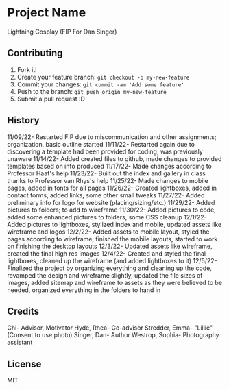 # Project Name

Lightning Cosplay (FIP For Dan Singer)

## Contributing

1. Fork it!
2. Create your feature branch: `git checkout -b my-new-feature`
3. Commit your changes: `git commit -am 'Add some feature'`
4. Push to the branch: `git push origin my-new-feature`
5. Submit a pull request :D

## History

11/09/22- Restarted FIP due to miscommunication and other assignments; organization, basic outline started
11/11/22- Restarted again due to discovering a template had been provided for coding; was previously unaware
11/14/22- Added created files to github, made changes to provided templates based on info produced
11/17/22- Made changes according to Professor Haaf's help
11/23/22- Built out the index and gallery in class thanks to Professor van Rhys's help
11/25/22- Made changes to mobile pages, added in fonts for all pages
11/26/22- Created lightboxes, added in contact forms, added links, some other small tweaks
11/27/22- Added preliminary info for logo for website (placing/sizing/etc.)
11/29/22- Added pictures to folders; to add to wireframe
11/30/22- Added pictures to code, added some enhanced pictures to folders, some CSS cleanup
12/1/22- Added pictures to lightboxes, stylized index and mobile, updated assets like wireframe and logos
12/2/22- Added assets to mobile layout, styled the pages according to wireframe, finished the mobile layouts, started to work on finishing the desktop layouts
12/3/22- Updated assets like wireframe, created the final high res images
12/4/22- Created and styled the final lightboxes, cleaned up the wireframe (and added lightboxes to it)
12/5/22- Finalized the project by organizing everything and cleaning up the code, revamped the design and wireframe slightly, updated the file sizes of images, added sitemap and wireframe to assets as they were believed to be needed, organized everything in the folders to hand in

## Credits

Chi- Advisor, Motivator
Hyde, Rhea- Co-advisor
Stredder, Emma- "Lillie" (Consent to use photo)
Singer, Dan- Author
Westrop, Sophia- Photography assistant

## License

MIT